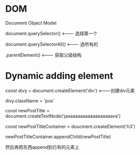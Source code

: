 # DOM

Document Object Model

document.querySelector() <--- 选择第一个

document.querySelectorAll() <--- 选所有的

.parentElement() <--- 获取父级结构

# Dynamic adding element

const divy = document.createElement('div') <---创建div元素

divy.className = 'pos'

const newPostTitle = document.createTextNode('jaaaaaaaaaaaaaaaaaaava')

const newPostTitleContainer  = doucment.createElement('h3‘）

newPostTitleContainer.appendChild(newPostTitle)

然后再把东西append到已有的元素上
